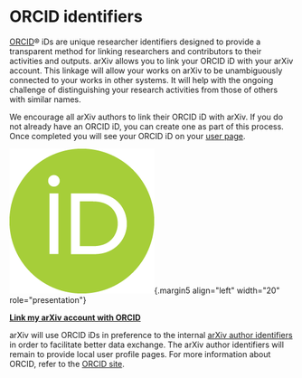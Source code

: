 # ORCID identifiers

[ORCID](http://orcid.org/)® iDs are unique researcher identifiers
designed to provide a transparent method for linking researchers and
contributors to their activities and outputs. arXiv allows you to link
your ORCID iD with your arXiv account. This linkage will allow your
works on arXiv to be unambiguously connected to your works in other
systems. It will help with the ongoing challenge of distinguishing your
research activities from those of others with similar names.

We encourage all arXiv authors to link their ORCID iD with arXiv. If you
do not already have an ORCID iD, you can create one as part of this
process. Once completed you will see your ORCID iD on your [user
page](https://arxiv.org/user).

![ORCID logo](../assets/orcid-logo.png){.margin5 align="left" width="20" role="presentation"}

**[Link my arXiv account with ORCID](https://arxiv.org/user/confirm_orcid_id)**

arXiv will use ORCID iDs in preference to the internal [arXiv author
identifiers](author_identifiers.md) in order to facilitate better data
exchange. The arXiv author identifiers will remain to provide local user
profile pages. For more information about ORCID, refer to the [ORCID site](https://orcid.org/content/about-orcid).
